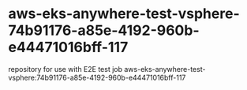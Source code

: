 # aws-eks-anywhere-test-vsphere-74b91176-a85e-4192-960b-e44471016bff-117
repository for use with E2E test job aws-eks-anywhere-test-vsphere:74b91176-a85e-4192-960b-e44471016bff-117
